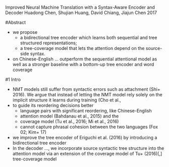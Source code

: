 Improved Neural Machine Translation with a Syntax-Aware Encoder and Decoder
Huadong Chen, Shujian Huang, David Chiang, Jiajun Chen
2017

#Abstract

* we propose 
  * a bidirectional tree encoder which 
    learns both sequential and tree structured representations; 
  * a tree-coverage model that 
    lets the attention depend on the source-side syntax. 
* on Chinese-English ... outperform the sequential attentional model as well as
  a stronger baseline with a bottom-up tree encoder and word coverage

#1 Intro

* NMT models still suffer from syntactic errors such as attachment (Shi+ 2016).
  We argue that instead of letting the NMT model rely solely on the
  implicit structure it learns during training (Cho et al.,
* to guide its reordering decisions better 
  * language pairs with significant reordering, like Chinese-English
  * attention model (Bahdanau et al., 2015) and the 
  * coverage model (Tu et al., 2016; Mi et al., 2016) 
  * cannot capture phrasal cohesion between the two languages (Fox 02; Kim+ 17)
* we improve the tree encoder of Eriguchi et al. (2016) by introducing a
  bidirectional tree encoder
* In the decoder ..., we incorporate source syntactic tree structure into the
  attention model via 
  an extension of the coverage model of Tu+ (2016)[,] tree-coverage model
